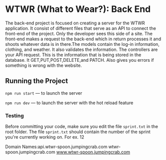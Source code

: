 # WTWR (What to Wear?): Back End

The back-end project is focused on creating a server for the WTWR application. It consist of different files that serve as an API to connect the front-end of the project. Only the developer sees this side of a site. The front-end makes a request to the back-end which in return processes it and shoots whatever data is in there.The models contain the log-in information, clothing, and weather. It also validates the information. The controllers are your API request. This is the information that is being stored in the database. It GET,PUT,POST,DELETE,and PATCH. Also gives you errors if something is wrong with the website.

## Running the Project

`npm run start` — to launch the server

`npm run dev` — to launch the server with the hot reload feature

### Testing

Before committing your code, make sure you edit the file `sprint.txt` in the root folder. The file `sprint.txt` should contain the number of the sprint you're currently working on. For ex. 12

Domain Names:api.wtwr-spoon.jumpingcrab.com wtwr-spoon.jumpingcrab.com www.wtwr-spoon.jumpingcrab.com

